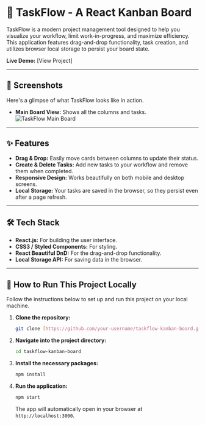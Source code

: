 # 📝 TaskFlow - A React Kanban Board

TaskFlow is a modern project management tool designed to help you visualize your workflow, limit work-in-progress, and maximize efficiency. This application features drag-and-drop functionality, task creation, and utilizes browser local storage to persist your board state.



**Live Demo:** [View Project]

---

## 📸 Screenshots

Here's a glimpse of what TaskFlow looks like in action.

* **Main Board View:** Shows all the columns and tasks.
    ![TaskFlow Main Board](https://github.com/user-attachments/assets/0e8cb0f7-1c01-4ae9-8423-b083f53792a2)



---

## ✨ Features

- **Drag & Drop:** Easily move cards between columns to update their status.
- **Create & Delete Tasks:** Add new tasks to your workflow and remove them when completed.
- **Responsive Design:** Works beautifully on both mobile and desktop screens.
- **Local Storage:** Your tasks are saved in the browser, so they persist even after a page refresh.

---

## 🛠️ Tech Stack

- **React.js:** For building the user interface.
- **CSS3 / Styled Components:** For styling.
- **React Beautiful DnD:** For the drag-and-drop functionality.
- **Local Storage API:** For saving data in the browser.

---

## 🚀 How to Run This Project Locally

Follow the instructions below to set up and run this project on your local machine.

1.  **Clone the repository:**
    ```bash
    git clone [https://github.com/your-username/taskflow-kanban-board.git](https://github.com/your-username/taskflow-kanban-board.git)
    ```

2.  **Navigate into the project directory:**
    ```bash
    cd taskflow-kanban-board
    ```

3.  **Install the necessary packages:**
    ```bash
    npm install
    ```

4.  **Run the application:**
    ```bash
    npm start
    ```
    The app will automatically open in your browser at `http://localhost:3000`.
